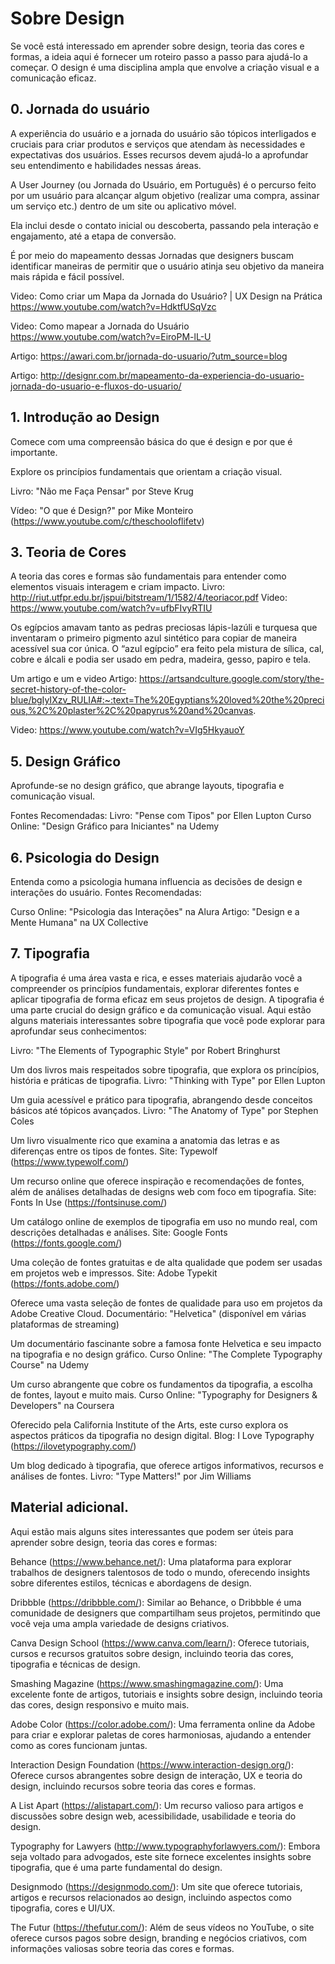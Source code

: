 # Sobre Design

Se você está interessado em aprender sobre design, teoria das cores e formas, a ideia aqui é fornecer um roteiro passo a passo para ajudá-lo a começar. O design é uma disciplina ampla que envolve a criação visual e a comunicação eficaz. 

## 0. Jornada do usuário
A experiência do usuário e a jornada do usuário são tópicos interligados e cruciais para criar produtos e serviços que atendam às necessidades e expectativas dos usuários. Esses recursos devem ajudá-lo a aprofundar seu entendimento e habilidades nessas áreas.

A User Journey (ou Jornada do Usuário, em Português) é o percurso feito por um usuário para alcançar algum objetivo (realizar uma compra, assinar um serviço etc.) dentro de um site ou aplicativo móvel. 

Ela inclui desde o contato inicial ou descoberta, passando pela interação e engajamento, até a etapa de conversão. 

É por meio do mapeamento dessas Jornadas que designers buscam identificar maneiras de permitir que o usuário atinja seu objetivo da maneira mais rápida e fácil possível.

Video: Como criar um Mapa da Jornada do Usuário? | UX Design na Prática
https://www.youtube.com/watch?v=HdktfUSqVzc

Video: Como mapear a Jornada do Usuário
https://www.youtube.com/watch?v=EiroPM-lL-U

Artigo: https://awari.com.br/jornada-do-usuario/?utm_source=blog

Artigo: http://designr.com.br/mapeamento-da-experiencia-do-usuario-jornada-do-usuario-e-fluxos-do-usuario/

## 1. Introdução ao Design
Comece com uma compreensão básica do que é design e por que é importante.

Explore os princípios fundamentais que orientam a criação visual.

Livro: "Não me Faça Pensar" por Steve Krug

Vídeo: "O que é Design?" por Mike Monteiro (https://www.youtube.com/c/theschooloflifetv)

## 3. Teoria de Cores

A teoria das cores e formas são fundamentais para entender como elementos visuais interagem e criam impacto.
Livro: http://riut.utfpr.edu.br/jspui/bitstream/1/1582/4/teoriacor.pdf
Video: https://www.youtube.com/watch?v=ufbFIvyRTIU

Os egípcios amavam tanto as pedras preciosas lápis-lazúli e turquesa que inventaram o primeiro pigmento azul sintético para copiar de maneira acessível sua cor única. O “azul egípcio” era feito pela mistura de sílica, cal, cobre e álcali e podia ser usado em pedra, madeira, gesso, papiro e tela.

Um artigo e um e video Artigo: https://artsandculture.google.com/story/the-secret-history-of-the-color-blue/bgIyIXzv_RULIA#:~:text=The%20Egyptians%20loved%20the%20precious,%2C%20plaster%2C%20papyrus%20and%20canvas.

Video: https://www.youtube.com/watch?v=VIg5HkyauoY


## 5. Design Gráfico
Aprofunde-se no design gráfico, que abrange layouts, tipografia e comunicação visual.

Fontes Recomendadas:
Livro: "Pense com Tipos" por Ellen Lupton
Curso Online: "Design Gráfico para Iniciantes" na Udemy

## 6. Psicologia do Design
Entenda como a psicologia humana influencia as decisões de design e interações do usuário.
Fontes Recomendadas:

Curso Online: "Psicologia das Interações" na Alura
Artigo: "Design e a Mente Humana" na UX Collective

## 7. Tipografia 
A tipografia é uma área vasta e rica, e esses materiais ajudarão você a compreender os princípios fundamentais, explorar diferentes fontes e aplicar tipografia de forma eficaz em seus projetos de design.
A tipografia é uma parte crucial do design gráfico e da comunicação visual. Aqui estão alguns materiais interessantes sobre tipografia que você pode explorar para aprofundar seus conhecimentos:

Livro: "The Elements of Typographic Style" por Robert Bringhurst

Um dos livros mais respeitados sobre tipografia, que explora os princípios, história e práticas de tipografia.
Livro: "Thinking with Type" por Ellen Lupton

Um guia acessível e prático para tipografia, abrangendo desde conceitos básicos até tópicos avançados.
Livro: "The Anatomy of Type" por Stephen Coles

Um livro visualmente rico que examina a anatomia das letras e as diferenças entre os tipos de fontes.
Site: Typewolf (https://www.typewolf.com/)

Um recurso online que oferece inspiração e recomendações de fontes, além de análises detalhadas de designs web com foco em tipografia.
Site: Fonts In Use (https://fontsinuse.com/)

Um catálogo online de exemplos de tipografia em uso no mundo real, com descrições detalhadas e análises.
Site: Google Fonts (https://fonts.google.com/)

Uma coleção de fontes gratuitas e de alta qualidade que podem ser usadas em projetos web e impressos.
Site: Adobe Typekit (https://fonts.adobe.com/)

Oferece uma vasta seleção de fontes de qualidade para uso em projetos da Adobe Creative Cloud.
Documentário: "Helvetica" (disponível em várias plataformas de streaming)

Um documentário fascinante sobre a famosa fonte Helvetica e seu impacto na tipografia e no design gráfico.
Curso Online: "The Complete Typography Course" na Udemy

Um curso abrangente que cobre os fundamentos da tipografia, a escolha de fontes, layout e muito mais.
Curso Online: "Typography for Designers & Developers" na Coursera

Oferecido pela California Institute of the Arts, este curso explora os aspectos práticos da tipografia no design digital.
Blog: I Love Typography (https://ilovetypography.com/)

Um blog dedicado à tipografia, que oferece artigos informativos, recursos e análises de fontes.
Livro: "Type Matters!" por Jim Williams

## Material adicional. 

Aqui estão mais alguns sites interessantes que podem ser úteis para aprender sobre design, teoria das cores e formas:

Behance (https://www.behance.net/):
Uma plataforma para explorar trabalhos de designers talentosos de todo o mundo, oferecendo insights sobre diferentes estilos, técnicas e abordagens de design.

Dribbble (https://dribbble.com/):
Similar ao Behance, o Dribbble é uma comunidade de designers que compartilham seus projetos, permitindo que você veja uma ampla variedade de designs criativos.

Canva Design School (https://www.canva.com/learn/):
Oferece tutoriais, cursos e recursos gratuitos sobre design, incluindo teoria das cores, tipografia e técnicas de design.

Smashing Magazine (https://www.smashingmagazine.com/):
Uma excelente fonte de artigos, tutoriais e insights sobre design, incluindo teoria das cores, design responsivo e muito mais.

Adobe Color (https://color.adobe.com/):
Uma ferramenta online da Adobe para criar e explorar paletas de cores harmoniosas, ajudando a entender como as cores funcionam juntas.

Interaction Design Foundation (https://www.interaction-design.org/):
Oferece cursos abrangentes sobre design de interação, UX e teoria do design, incluindo recursos sobre teoria das cores e formas.

A List Apart (https://alistapart.com/):
Um recurso valioso para artigos e discussões sobre design web, acessibilidade, usabilidade e teoria do design.

Typography for Lawyers (http://www.typographyforlawyers.com/):
Embora seja voltado para advogados, este site fornece excelentes insights sobre tipografia, que é uma parte fundamental do design.

Designmodo (https://designmodo.com/):
Um site que oferece tutoriais, artigos e recursos relacionados ao design, incluindo aspectos como tipografia, cores e UI/UX.

The Futur (https://thefutur.com/):
Além de seus vídeos no YouTube, o site oferece cursos pagos sobre design, branding e negócios criativos, com informações valiosas sobre teoria das cores e formas.
